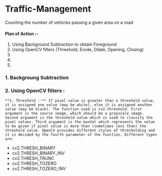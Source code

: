 # Traffic-Management
Counting the number of vehicles passing a given area on a road

#### Plan of Action :- 
  1. Using Background Subtraction to obtain Foreground
  2. Using OpenCV filters (Threshold, Erode, Dilate, Opening, Closing)
  3. 
  4.
  5.
  
  
  ### 1. Backgroung Subtraction
  
  ### 2. Using OpenCV filters : 
    **1. Threshold :-** If pixel value is greater than a threshold value, it is assigned one value (may be white), else it is assigned another value (may be black). The function used is cv2.threshold. First argument is the source image, which should be a grayscale image. Second argument is the threshold value which is used to classify the pixel values. Third argument is the maxVal which represents the value to be given if pixel value is more than (sometimes less than) the threshold value. OpenCV provides different styles of thresholding and it is decided by the fourth parameter of the function. Different types are:

  * cv2.THRESH_BINARY
  * cv2.THRESH_BINARY_INV
  * cv2.THRESH_TRUNC
  * cv2.THRESH_TOZERO
  * cv2.THRESH_TOZERO_INV
